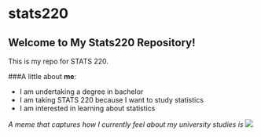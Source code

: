 # stats220
## Welcome to My Stats220 Repository!
This is my repo for STATS 220. 

###A little about **me**:

- I am undertaking a degree in bachelor
- I am taking STATS 220 because I want to study statistics
- I am interested in learning about statistics

*A meme that captures how I currently feel about my university studies is*
![](https://media.tenor.com/nUolmeC7l14AAAAi/dog-meme.gif)
